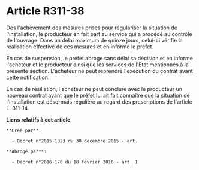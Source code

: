 # Article R311-38

Dès l'achèvement des mesures prises pour régulariser la situation de l'installation, le producteur en fait part au service
qui a procédé au contrôle de l'ouvrage. Dans un délai maximum de quinze jours, celui-ci vérifie la réalisation effective de
ces mesures et en informe le préfet.

En cas de suspension, le préfet abroge sans délai sa décision et en informe l'acheteur et le producteur ainsi que les
services de l'Etat mentionnés à la présente section. L'acheteur ne peut reprendre l'exécution du contrat avant cette
notification.

En cas de résiliation, l'acheteur ne peut conclure avec le producteur un nouveau contrat avant que le préfet lui ait fait
connaître que la situation de l'installation est désormais régulière au regard des prescriptions de l'article L. 311-14.

**Liens relatifs à cet article**

	**Créé par**:

	  - Décret n°2015-1823 du 30 décembre 2015 - art.

	**Abrogé par**:

	  - Décret n°2016-170 du 18 février 2016 - art. 1
